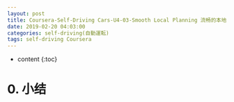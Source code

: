 ```yaml
---
layout: post
title: Coursera-Self-Driving Cars-U4-03-Smooth Local Planning 流畅的本地规划
date: 2019-02-20 04:03:00
categories: self-driving(自動運転)
tags: self-driving Coursera
---
```

* content
{:toc}

# 0. 小结

